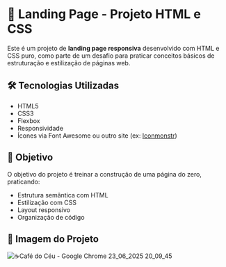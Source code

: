 # 🚀 Landing Page - Projeto HTML e CSS

Este é um projeto de **landing page responsiva** desenvolvido com HTML e CSS puro, como parte de um desafio para praticar conceitos básicos de estruturação e estilização de páginas web.

## 🛠 Tecnologias Utilizadas

- HTML5
- CSS3
- Flexbox
- Responsividade 
- Ícones via Font Awesome ou outro site (ex: [Iconmonstr](https://iconmonstr.com))

## 🎯 Objetivo

O objetivo do projeto é treinar a construção de uma página do zero, praticando:
- Estrutura semântica com HTML
- Estilização com CSS
- Layout responsivo
- Organização de código

## 📸 Imagem do Projeto

![☕Café do Céu - Google Chrome 23_06_2025 20_09_45](https://github.com/user-attachments/assets/01f3b460-c392-4b09-8f12-26c3e0b5ff4a)

